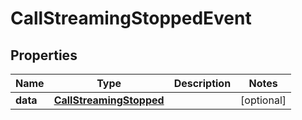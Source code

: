 

# CallStreamingStoppedEvent


## Properties

| Name | Type | Description | Notes |
|------------ | ------------- | ------------- | -------------|
|**data** | [**CallStreamingStopped**](CallStreamingStopped.md) |  |  [optional] |




